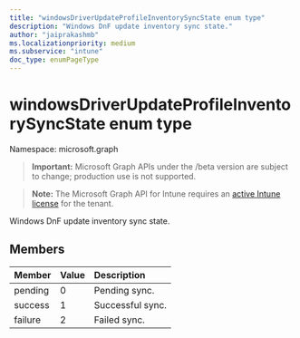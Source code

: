 ```yaml
---
title: "windowsDriverUpdateProfileInventorySyncState enum type"
description: "Windows DnF update inventory sync state."
author: "jaiprakashmb"
ms.localizationpriority: medium
ms.subservice: "intune"
doc_type: enumPageType
---
```


# windowsDriverUpdateProfileInventorySyncState enum type

Namespace: microsoft.graph
> **Important:** Microsoft Graph APIs under the /beta version are subject to change; production use is not supported.

> **Note:** The Microsoft Graph API for Intune requires an [active Intune license](https://go.microsoft.com/fwlink/?linkid=839381) for the tenant.


Windows DnF update inventory sync state.

## Members
|Member|Value|Description|
|:---|:---|:---|
|pending|0|Pending sync.|
|success|1|Successful sync.|
|failure|2|Failed sync.|
